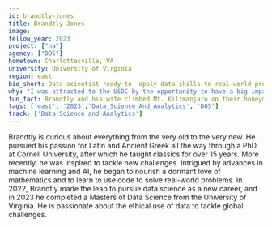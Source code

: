 ```yaml
---
id: brandtly-jones
title: Brandtly Jones
image: 
fellow_year: 2023
project: ["na"]
agency: ["DOS"]
hometown: Charlottesville, VA
university: University of Virginia
region: east
bio_short: Data scientist ready to  apply data skills to real-world problems
why: "I was attracted to the USDC by the opportunity to have a big impact while using data science for good. I am launching a new career after years in education, so the opportunity for mentorship while applying data skills to real-world problems at scale offers an ideal combination for me."
fun_fact: Brandtly and his wife climbed Mt. Kilimanjaro on their honeymoon. 
tags: ['east', '2023','Data_Science_And_Analytics', 'DOS']
track: ['Data Science and Analytics']
---
```


Brandtly is curious about everything from the very old to the very new. He pursued his passion for Latin and Ancient Greek all the way through a PhD at Cornell University, after which he taught classics for over 15 years. More recently, he was inspired to tackle new challenges. Intrigued by advances in machine learning and AI, he began to nourish a dormant love of mathematics and to learn to use code to solve real-world problems. In 2022, Brandtly made the leap to pursue data science as a new career, and in 2023 he completed a Masters of Data Science from the University of Virginia. He is passionate about the ethical use of data to tackle global challenges. 
